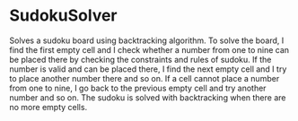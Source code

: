 # SudokuSolver
Solves a sudoku board using backtracking algorithm. 
To solve the board, I find the first empty cell and I check whether a number from one to nine can be placed there by checking the constraints and rules of sudoku.
If the number is valid and can be placed there, I find the next empty cell and I try to place another number there and so on. 
If a cell cannot place a number from one to nine, I go back to the previous empty cell and try another number and so on. 
The sudoku is solved with backtracking when there are no more empty cells. 
